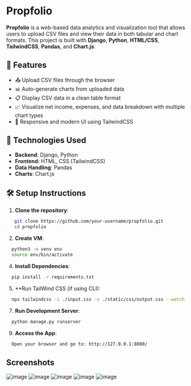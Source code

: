 # Propfolio

**Propfolio** is a web-based data analytics and visualization tool that allows users to upload CSV files and view their data in both tabular and chart formats. 
This project is built with **Django**, **Python**, **HTML/CSS**, **TailwindCSS**, **Pandas**, and **Chart.js**.

## 🚀 Features

- 📤 Upload CSV files through the browser
- 📊 Auto-generate charts from uploaded data
- 📋 Display CSV data in a clean table format
- 📈 Visualize net income, expenses, and data breakdown with multiple chart types
- 🎨 Responsive and modern UI using TailwindCSS

## 📌 Technologies Used

- **Backend**: Django, Python
- **Frontend**: HTML, CSS (TailwindCSS)
- **Data Handling**: Pandas
- **Charts**: Chart.js

## 🛠️ Setup Instructions

1. **Clone the repository**:
```bash
   git clone https://github.com/your-username/propfolio.git
   cd propfolio
```
2. **Create VM**:
 ```bash
   python3 -m venv env
   source env/bin/activate
 ```
4. **Install Dependencies**:
 ```bash
   pip install -r requirements.txt
 ```
5. **Run TailWind CSS (if using CLI):
 ```bash
   npx tailwindcss -i ./input.css -o ./static/css/output.css --watch
 ```
7. **Run Development Server**:
 ```bash
   python manage.py runserver
 ```
9. **Access the App**:
 ```bash
   Open your browser and go to: http://127.0.0.1:8000/
 ```
## Screenshots 
![image](https://github.com/user-attachments/assets/cb2afd0a-389b-4d66-af01-c45ecbffea29)
![image](https://github.com/user-attachments/assets/5383ccbc-ec9b-4009-8d2c-19c21f7b3d02)
![image](https://github.com/user-attachments/assets/2d337801-f8ce-430b-a14f-4926d4767c89)
![image](https://github.com/user-attachments/assets/970d24c8-87a1-424d-9d97-64b659987662)
![image](https://github.com/user-attachments/assets/74ee6592-f547-4851-a7fd-919cc12e33db)




